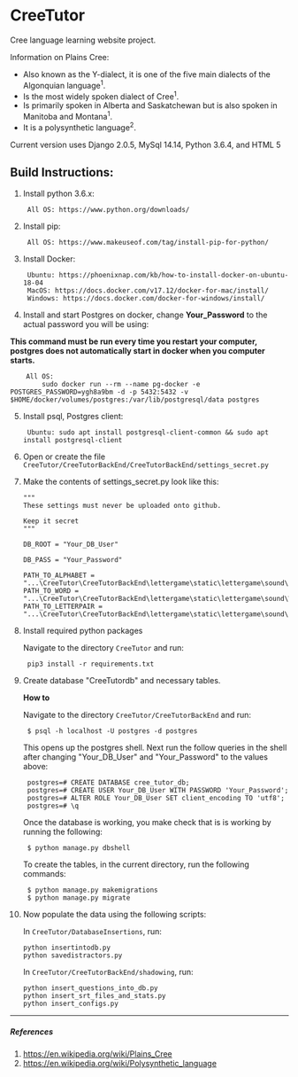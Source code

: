 # CreeTutor

Cree language learning website project.

Information on Plains Cree:
  * Also known as the Y-dialect, it is one of the five main dialects of the Algonquian language<sup>1</sup>.
  * Is the most widely spoken dialect of Cree<sup>1</sup>.
  * Is primarily spoken in Alberta and Saskatchewan but is also spoken in Manitoba and Montana<sup>1</sup>.
  * It is a polysynthetic language<sup>2</sup>.

Current version uses Django 2.0.5, MySql 14.14, Python 3.6.4, and HTML 5

## Build Instructions:
1. Install python 3.6.x: 

        All OS: https://www.python.org/downloads/
        
2. Install pip: 
    
        All OS: https://www.makeuseof.com/tag/install-pip-for-python/

3. Install Docker:
    
        Ubuntu: https://phoenixnap.com/kb/how-to-install-docker-on-ubuntu-18-04
        MacOS: https://docs.docker.com/v17.12/docker-for-mac/install/
        Windows: https://docs.docker.com/docker-for-windows/install/

4. Install and start Postgres on docker, change **Your_Password** to the actual password you will be using:

**This command must be run every time you restart your computer, postgres does not automatically start in docker when you computer starts.** 
        
        All OS: 
            sudo docker run --rm --name pg-docker -e POSTGRES_PASSWORD=ygh8a9bm -d -p 5432:5432 -v $HOME/docker/volumes/postgres:/var/lib/postgresql/data postgres
            
5. Install psql, Postgres client:
    
        Ubuntu: sudo apt install postgresql-client-common && sudo apt install postgresql-client

6. Open or create the file `CreeTutor/CreeTutorBackEnd/CreeTutorBackEnd/settings_secret.py`

7. Make the contents of settings_secret.py look like this:

       """  
       These settings must never be uploaded onto github.

       Keep it secret
       """

       DB_ROOT = "Your_DB_User"

       DB_PASS = "Your_Password"

       PATH_TO_ALPHABET = "...\CreeTutor\CreeTutorBackEnd\lettergame\static\lettergame\sound\Alphabet"
       PATH_TO_WORD = "...\CreeTutor\CreeTutorBackEnd\lettergame\static\lettergame\sound\Words"
       PATH_TO_LETTERPAIR = "...\CreeTutor\CreeTutorBackEnd\lettergame\static\lettergame\sound\LetterPairs"

8. Install required python packages

    Navigate to the directory `CreeTutor` and run:
        
        pip3 install -r requirements.txt

9. Create database "CreeTutordb" and necessary tables.

   **How to**

   Navigate to the directory `CreeTutor/CreeTutorBackEnd` and run:

        $ psql -h localhost -U postgres -d postgres

   This opens up the postgres shell. Next run the follow queries in the shell after changing "Your_DB_User" and "Your_Password" to the values above:

        postgres=# CREATE DATABASE cree_tutor_db;
        postgres=# CREATE USER Your_DB_User WITH PASSWORD 'Your_Password';
        postgres=# ALTER ROLE Your_DB_User SET client_encoding TO 'utf8';
        postgres=# \q
   
   Once the database is working, you make check that is is working by running the following:

        $ python manage.py dbshell

   To create the tables, in the current directory, run the following commands:

        $ python manage.py makemigrations
        $ python manage.py migrate

10. Now populate the data using the following scripts:
    
    In `CreeTutor/DatabaseInsertions`, run:
        
        python insertintodb.py
        python savedistractors.py
        
    In `CreeTutor/CreeTutorBackEnd/shadowing`, run:
        
        python insert_questions_into_db.py
        python insert_srt_files_and_stats.py
        python insert_configs.py
 ---

##### References
  1. https://en.wikipedia.org/wiki/Plains_Cree
  2. https://en.wikipedia.org/wiki/Polysynthetic_language
